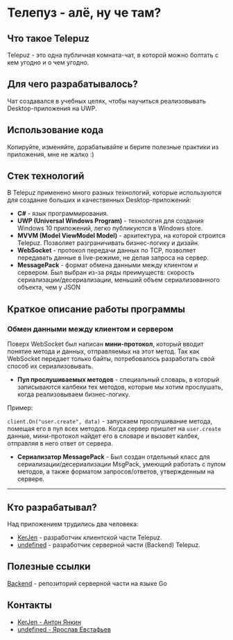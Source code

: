 # Телепуз - алё, ну че там?

## Что такое Telepuz
Telepuz - это одна публичная комната-чат, в которой можно болтать с кем угодно и о чем угодно.

## Для чего разрабатывалось? 
Чат создавался в учебных целях, чтобы научиться реализовывать Desktop-приложения на UWP.

## Использование кода
Копируйте, изменяйте, дорабатывайте и берите полезные практики из приложения, мне не жалко :)

## Стек технологий
В Telepuz применено много разных технологий, которые используются для создание больших и качественных Desktop-приложений:
* **C#** - язык программирования.
* **UWP (Universal Windows Program)** - технология для создания Windows 10 приложений, легко публикуются в Windows store.
* **MVVM (Model ViewModel Model)** - архитектура, на которой строится Telepuz. Позволяет разграничивать бизнес-логику и дизайн.
* **WebSocket** - протокол передачи данных по TCP, позволяет передавать данные в live-режиме, не делая запроса на сервер.
* **MessagePack** - формат обмена данными между клиентом и сервером. Был выбран из-за ряды преимуществ: скорость сериализации/десериализации, меньший объем сериализованного объекта, чем у JSON

## Краткое описание работы программы
### Обмен данными между клиентом и сервером
Поверх WebSocket был написан **мини-протокол**, который вводит понятие метода и данных, отправляемых на этот метод. Так как WebSocket передает только байты, потребовалось разработать свой способ их сериализовывать.

* **Пул прослушиваемых методов** - специальный словарь, в который записываются калбеки тех методов, которые мы хотим прослушать, когда реализовываем бизнес-логику.

Пример:

 `client.On("user.create", data)` - запускаем прослушивание метода, помещая его в пул всех методов. Когда сервер пришлет на `user.create` данные, мини-протокол найдет его в словаре и вызовет калбек, отправляя в него ответ от сервера.

 * **Сериализатор MessagePack** - Был создан отдельный класс для сериализации/десериализации MsgPack, умеющий работать с пулом методов, а также форматом запросов/ответов, утвержденным на сервере.

---

## Кто разрабатывал?

Над приложением трудились два человека:

* [KerJen](https://github.com/KerJen) - разработчик клиентской части Telepuz.
* [undefined](https://github.com/undefined7887) - разработчик серверной части (Backend) Telepuz.

## Полезные ссылки
[Backend](https://github.com/undefined7887/telepuz-backend) - репозиторий серверной части на языке Go

## Контакты
* [KerJen - Антон Янкин](https://vk.com/kerjen)
* [undefined - Ярослав Евстафьев](https://vk.com/undefined7887)
